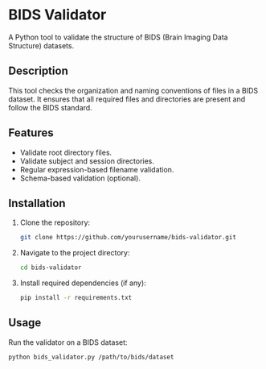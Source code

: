 # BIDS Validator

A Python tool to validate the structure of BIDS (Brain Imaging Data Structure) datasets.

## Description

This tool checks the organization and naming conventions of files in a BIDS dataset. It ensures that all required files and directories are present and follow the BIDS standard.

## Features

- Validate root directory files.
- Validate subject and session directories.
- Regular expression-based filename validation.
- Schema-based validation (optional).

## Installation

1. Clone the repository:
    ```sh
    git clone https://github.com/yourusername/bids-validator.git
    ```
2. Navigate to the project directory:
    ```sh
    cd bids-validator
    ```
3. Install required dependencies (if any):
    ```sh
    pip install -r requirements.txt
    ```

## Usage

Run the validator on a BIDS dataset:

```sh
python bids_validator.py /path/to/bids/dataset

